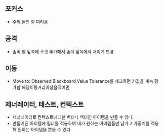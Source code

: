 ## 포커스
- 주위 돌면 잘 따라옴

## 공격
- 좀비 팔 앞쪽에 소켓 추가해서 좀더 앞쪽에서 때리게 변경

## 이동
- Move to: Observed Blackboard Value Tolerance를 체크하면 키값을 계속 평가함 해당이동거리이상움직이면

## 제너레이터, 테스트, 컨텍스트
- 제너레이터로 컨텍스트에대한 벡터나 액터인 아이템을 만들 수 있다. 
- 만들어진 아이템에 필터를 적용하여 내가 원하는 아이템들만 남기고 가중치를 적용해 원하는 아이템을 뽑을 수 있다.